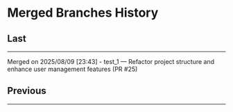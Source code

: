 # Merged Branches History

## Last
---------------------------
Merged on 2025/08/09
[23:43] - test_1 — Refactor project structure and enhance user management features (PR #25)

## Previous
---------------------------
